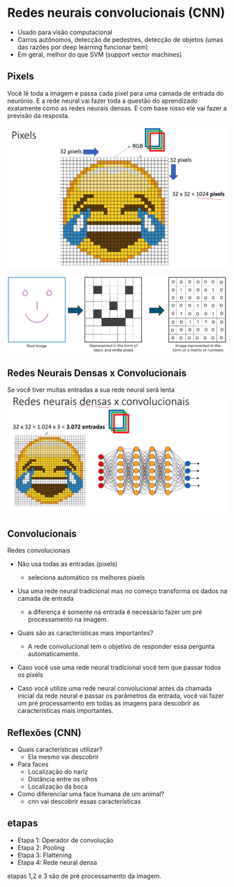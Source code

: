 # Redes neurais convolucionais (CNN)

- Usado para visão computacional
- Carros autônomos, detecção de pedestres, detecção
  de objetos (umas das razões por deep learning funcionar bem)
- Em geral, melhor do que SVM (support vector machines)

## Pixels

Você lê toda a imagem e passa cada pixel para uma camada de entrada do neurônio.
E a rede neural vai fazer toda a questão do aprendizado exatamente como as
redes neurais densas. E com base nisso ele vai fazer a previsão da resposta.

![alt text](../imagens/RedesNeuraisConvolucionais/pixel.png)

![alt text](../imagens/RedesNeuraisConvolucionais/ex1.png)

## Redes Neurais Densas x Convolucionais

Se você tiver muitas entradas a sua rede neural será lenta
![alt text](../imagens/RedesNeuraisConvolucionais/ex2.png)

## Convolucionais

Redes convolucionais

- Não usa todas as entradas (pixels)
  - seleciona automático os melhores pixels
- Usa uma rede neural tradicional mas no começo transforma os dados na camada de entrada
  - a diferença é somente na entrada é necessário fazer um pré processamento na imagem.
- Quais são as características mais importantes?

  - A rede convolucional tem o objetivo de responder essa pergunta automaticamente.

- Caso você use uma rede neural tradicional você tem que passar todos os pixels
- Caso você utilize uma rede neural convolucional antes da chamada inicial da rede
  neural e passar os parâmetros da entrada, você vai fazer um pré processamento em
  todas as imagens para descobrir as características mais importantes.

## Reflexões (CNN)

- Quais características utilizar?
  - Ela mesmo vai descobrir
- Para faces
  - Localização do nariz
  - Distância entre os olhos
  - Localização da boca
- Como diferenciar uma face humana de um animal?
  - cnn vai descobrir essas características

## etapas

- Etapa 1: Operador de convolução
- Etapa 2: Pooling
- Etapa 3: Flattening
- Etapa 4: Rede neural densa

etapas 1,2 e 3 são de pré processamento da imagem.
